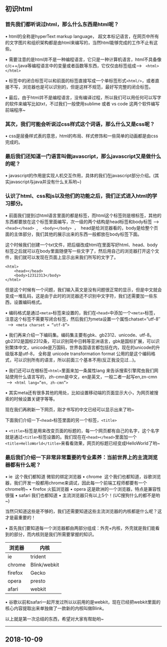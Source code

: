 ## 初识html

### 首先我们都听说过html，那么什么东西是html呢？

• html的全称是hyperText markup language， 超文本标记语言，在网页中所有的文字图片和组织架构都是由html来编写的，当然html能够完成的工作不止有这些。

• 需要注意的是html并不是一种编程语言，它只是一种计算机语言，html不具备像c/c++/java等编程语言中的变量或者函数等东西，它仅仅由标签组成–>   `<html></html>`

• 标签中的闭合标签可以和前面的标签直接写成一个单标签形式`<html/>`，或者直接不写，浏览器也是可以识别的，但是这样不规范，最好写完整的闭合标签。

• 最后，由于html并不是编程语言，没有编译过程，所以我们可以用任何可以写字的软件来编写比如txt，不过我们一般使用sublime 或者 vs code 这两个软件编写前端程序~

### 其次，我们可能会听说过css样式这个词语，那么什么又是css呢？

• css是层叠样式表的意思，html的布局、样式修饰和一些简单的动画都是由css完成的。

### 最后我们还知道一门语言叫做javascript，那么javascript又是做什么的呢？

• javascript的作用是实现人机交互作用，具体的我们在javascript部分介绍。(其实javascript与java并没有什么关系哟~)

### 认识了html、css和js以及他们的功能之后，我们正式进入html的学习部分。

• 前面我们提到过html语言里面的都是标签，而html这个标签则是根标签，其他的东西都要放在这个标签里面编写，次一级的两个结构是head标签和body标签 –> `<head></head>`  ,    `<body></body>`  ，  head是给浏览器看的，body是给整个页面的主体部分，我们其他的展示出来的东西一般都放在body标签下面。

这个时候我们创建一个txt文件，把后缀改成html在里面写好html、head、body标签之后就可以在body里面随便写一些文字了，然后用自己的浏览器打开这个文件，我们就可以发现在页面上显示出来我们所写的文字了。
```
<html>
    <head></head>
    <body>12312313</body>
</html>
```
但是这个时候有一个问题，我们输入英文是没有问题很正常的显示，但是中文就会变成一堆乱码，这是由于此时的浏览器还不识别中文字符，我们还需要加一些东西，设置编码格式。

• 编码格式是通过`<meta>`标签来设置的，我们在`<head>`中添加一个`<meta>`标签，注意这个标签不需要写闭合标签，然后我们为meta设置一个属性chatset=”utf-8″   —->  `<meta charset = “utf-8”>`

• 我们再来介绍一下编码集。编码集主要有gbk、gb2312、unicode、utf-8。gb2312是国标2312条，可以识别简中日韩等亚洲语言，gbk是国标扩展，可以识别繁体中文，unicode是万国码，世界各国语言都包括在内，现在的unicode的升级版本是utf-8， 全称是 unicode transformation format 公用的是这个编码格式，可以识别所有的语言，所以前面三个基本不用(反正我没见过…)。

• 我们还可以在根标签`<html>`里面来加一条属性lang 来告诉搜索引擎爬虫我们网站使用什么语言写的，zh-cmn是中文，en是英文，一般二者一起写en,zn-cmn  —>  `<html lang=”en, zh-cmn”>`

• 其实meta还有很多其他的用处，比如设置移动端的页面显示大小，为网页被搜索的时候设置关键字等等。

现在我们再刷新一下网页，刚才书写的中文已经可以显示出来了哟~

下面我们介绍一下`<head>`标签里面的另一个标签，`<title>`

• `<title>`标签是用来改变页面的标题的，每一个网页都有自己的名字，这个名字就是通过`<title>`标签设置的。我们现在在`<head></head>`里面加一个`<title>HelloWorld</title>`来看看效果，网页的标题已经变成HelloWorld了哟~

### 最后我们介绍一下非常非常重要的专业素养：当前世界上的主流浏览器都有什么呢？

• ie  这个我们都知道 微软的绑定浏览器
• chrome  这个我们也都知道，谷歌浏览器，我们开发一般都用chrome来调试，因此每一个前端工程师都要有一个chrome哟~
• firefox 火狐浏览器
• opera 这是欧洲的一个浏览器，特点是兼容性很强
• safari 我们也都知道
• 主流浏览器只有以上5个！(UC搜狗什么的都不是哟~)

当然只知道这些是不够的，我们还需要知道这些主流浏览器的内核都是什么呢？这才是最重要的！

• 首先我们要知道每一个浏览器都由两部分组成：外壳+内核，外壳就是我们能看到的部分，而内核则是我们所需要掌握的知识。


| 浏览器| 内核 |
|------| -----|
|ie|trident |
|chrome|Blink/webkit|
|firefox|Gecko|
|opera|presto|
|afari|webkit|

• 谷歌以前和safari一起开发过所以以前用的是webkit，现在已经把webkit里面的核心内容提取出来单独做了一款新的内核叫做Blink。

以上就是第一次总结的东西，希望对大家有帮助哟~

---

## 2018-10-09
